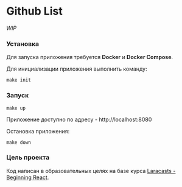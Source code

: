 # Github List

*WIP*

### Установка

Для запуска приложения требуется **Docker** и **Docker Compose**.

Для инициализации приложения выполнить команду:
```
make init
```

### Запуск

```
make up
```

Приложение доступно по адресу - http://localhost:8080

Остановка приложения:

```
make down
```

### Цель проекта

Код написан в образовательных целях на базе курса [Laracasts - Beginning React](https://laracasts.com/series/beginning-react). 